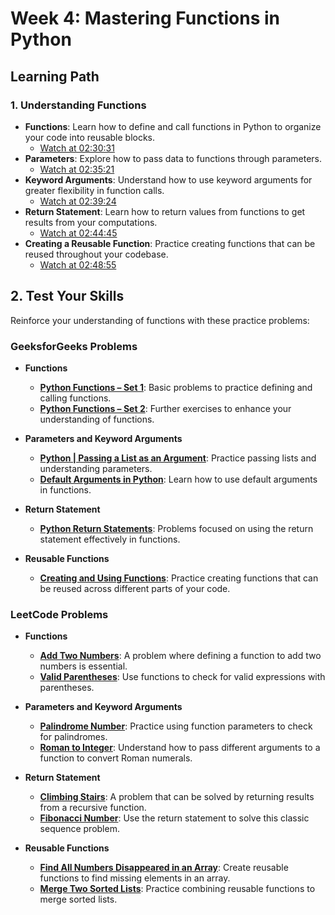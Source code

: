 # Week 4: Mastering Functions in Python

## Learning Path

### 1. **Understanding Functions**
   - **Functions**: Learn how to define and call functions in Python to organize your code into reusable blocks.
     - [Watch at 02:30:31](https://www.youtube.com/watch?v=_uQrJ0TkZlc&t=9031s)
   - **Parameters**: Explore how to pass data to functions through parameters.
     - [Watch at 02:35:21](https://www.youtube.com/watch?v=_uQrJ0TkZlc&t=9321s)
   - **Keyword Arguments**: Understand how to use keyword arguments for greater flexibility in function calls.
     - [Watch at 02:39:24](https://www.youtube.com/watch?v=_uQrJ0TkZlc&t=9564s)
   - **Return Statement**: Learn how to return values from functions to get results from your computations.
     - [Watch at 02:44:45](https://www.youtube.com/watch?v=_uQrJ0TkZlc&t=9885s)
   - **Creating a Reusable Function**: Practice creating functions that can be reused throughout your codebase.
     - [Watch at 02:48:55](https://www.youtube.com/watch?v=_uQrJ0TkZlc&t=10135s)

## 2. **Test Your Skills**

   Reinforce your understanding of functions with these practice problems:

### **GeeksforGeeks Problems**
   - **Functions**
     - [**Python Functions – Set 1**](https://www.geeksforgeeks.org/python-functions-set-1/): Basic problems to practice defining and calling functions.
     - [**Python Functions – Set 2**](https://www.geeksforgeeks.org/python-functions-set-2/): Further exercises to enhance your understanding of functions.

   - **Parameters and Keyword Arguments**
     - [**Python | Passing a List as an Argument**](https://www.geeksforgeeks.org/passing-a-list-as-an-argument-to-a-function-in-python/): Practice passing lists and understanding parameters.
     - [**Default Arguments in Python**](https://www.geeksforgeeks.org/default-arguments-in-python/): Learn how to use default arguments in functions.

   - **Return Statement**
     - [**Python Return Statements**](https://www.geeksforgeeks.org/python-return-statement/): Problems focused on using the return statement effectively in functions.

   - **Reusable Functions**
     - [**Creating and Using Functions**](https://www.geeksforgeeks.org/functions-in-python/): Practice creating functions that can be reused across different parts of your code.

### **LeetCode Problems**
   - **Functions**
     - [**Add Two Numbers**](https://leetcode.com/problems/add-two-numbers/): A problem where defining a function to add two numbers is essential.
     - [**Valid Parentheses**](https://leetcode.com/problems/valid-parentheses/): Use functions to check for valid expressions with parentheses.

   - **Parameters and Keyword Arguments**
     - [**Palindrome Number**](https://leetcode.com/problems/palindrome-number/): Practice using function parameters to check for palindromes.
     - [**Roman to Integer**](https://leetcode.com/problems/roman-to-integer/): Understand how to pass different arguments to a function to convert Roman numerals.

   - **Return Statement**
     - [**Climbing Stairs**](https://leetcode.com/problems/climbing-stairs/): A problem that can be solved by returning results from a recursive function.
     - [**Fibonacci Number**](https://leetcode.com/problems/fibonacci-number/): Use the return statement to solve this classic sequence problem.

   - **Reusable Functions**
     - [**Find All Numbers Disappeared in an Array**](https://leetcode.com/problems/find-all-numbers-disappeared-in-an-array/): Create reusable functions to find missing elements in an array.
     - [**Merge Two Sorted Lists**](https://leetcode.com/problems/merge-two-sorted-lists/): Practice combining reusable functions to merge sorted lists.
